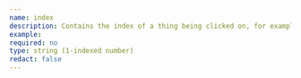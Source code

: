 ```yaml
---
name: index
description: Contains the index of a thing being clicked on, for example the nth accordion section, or the nth link in a list.
example:
required: no
type: string (1-indexed number)
redact: false
---
```

